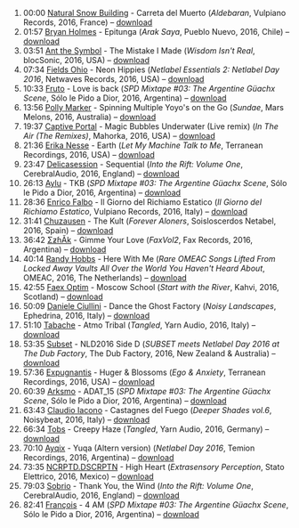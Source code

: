 1. 00:00 [Natural Snow Building](http://musicbrainz.org/artist/8f48ecc4-0813-4edf-ba67-818f47e7e752) - Carreta del Muerto (_Aldebaran_, Vulpiano Records, 2016, France) – [download](http://www.mediafire.com/download/lses2ap90mu4bb7/Natural_Snow_Buildings_-Aldebaran_%5BMP3%5D.zip)
1. 01:57 [Bryan Holmes](https://musicbrainz.org/artist/a816e014-75af-40c4-82a2-673e9bad6e80) - Epitunga (_Arak Saya_, Pueblo Nuevo, 2016, Chile) – [download](https://pueblonuevo.cl/2016/07/14/arak-saya/)
1. 03:51 [Ant the Symbol](http://musicbrainz.org/artist/98a5fcde-e095-4945-b917-be79ca899eed) - The Mistake I Made (_Wisdom Isn't Real_, blocSonic, 2016, USA) – [download](http://blocsonic.com/releases/bsog0056)
1. 07:34 [Fields Ohio](https://musicbrainz.org/artist/99daf93f-86d3-4060-877a-c808a370f279) - Neon Hippies (_Netlabel Essentials 2: Netlabel Day 2016_, Netwaves Records, 2016, USA) – [download](https://archive.org/details/nwscomp008)
1. 10:33 [Fruto](https://musicbrainz.org/artist/6a6f1f81-05ac-4de7-bd58-2e7886304115) - Love is back (_SPD Mixtape #03: The Argentine Güachx Scene_, Sólo le Pido a Dior, 2016, Argentina) – [download](https://sololepidoadior.bandcamp.com/album/spd-mixtape-03-the-argentine-g-achx-scene)
1. 13:56 [Polly Marker](https://musicbrainz.org/artist/a0d92fb1-5c3f-4870-8cd8-291b3823f177) - Spinning Multiple Yoyo's on the Go (_Sundae_, Mars Melons, 2016, Australia) – [download](http://www.marsmelons.com/mmx104-polly-marker-sundae/)
1. 19:37 [Captive Portal](https://musicbrainz.org/artist/c372215f-725a-48f7-818d-17844b4b0dda) - Magic Bubbles Underwater (Live remix) (_In The Air (The Remixes)_, Mahorka, 2016, USA) – [download](http://mahorka.org/release/175)
1. 21:36 [Erika Nesse](https://musicbrainz.org/artist/64467e4c-0ea0-4761-9085-3bad80da97d2) - Earth (_Let My Machine Talk to Me_, Terranean Recordings, 2016, USA) – [download](https://terraneanrecordings.bandcamp.com/album/let-my-machine-talk-to-me)
1. 23:47 [Delicasession](https://musicbrainz.org/artist/b18a180f-1d2c-4013-92a7-a4bcd89fd39a) - Sequential (_Into the Rift: Volume One_, CerebralAudio, 2016, England) – [download](http://www.cerebralrift.org/downloads/rift-volume-one/)
1. 26:13 [Aylu](https://musicbrainz.org/artist/f7ec96cd-4b56-4ecb-baba-26a258f95a23) - TKB (_SPD Mixtape #03: The Argentine Güachx Scene_, Sólo le Pido a Dior, 2016, Argentina) – [download](https://sololepidoadior.bandcamp.com/album/spd-mixtape-03-the-argentine-g-achx-scene)
1. 28:36 [Enrico Falbo](http://musicbrainz.org/artist/240135d1-207d-4d2d-8c14-944a5b353df7) - Il Giorno del Richiamo Estatico (_Il Giorno del Richiamo Estatico_, Vulpiano Records, 2016, Italy) – [download](http://freemusicarchive.org/music/Enrico_Falbo/Il_Giorno_del_Richiamo_Estatico)
1. 31:41 [Chuzausen](https://musicbrainz.org/artist/9a5eba85-6beb-4f40-9612-722c085be4a2) - The Kult (_Forever Aloners_, Soisloscerdos Netabel, 2016, Spain) – [download](https://archive.org/details/slc19.chuzausen-forever_aloners)
1. 36:42 [ΣƶɦĂk](http://musicbrainz.org/artist/a91ce7b2-5143-473b-9bcb-0086dee53683) - Gimme Your Love (_FaxVol2_, Fax Records, 2016, Argentina) – [download](https://archive.org/details/FaxVol2)
1. 40:14 [Randy Hobbs](https://musicbrainz.org/artist/d286e90e-f1c1-4f03-b6a5-647b06e8c115) - Here With Me (_Rare OMEAC Songs Lifted From Locked Away Vaults All Over the World You Haven't Heard About_, OMEAC, 2016, The Netherlands) – [download](https://omeac.bandcamp.com/album/rare-omeac-songs-lifted-from-locked-away-vaults-all-over-the-world-you-havent-heard-about)
1. 42:55 [Faex Optim](http://musicbrainz.org/artist/05849419-af36-4d3a-abd5-94c6f4961a27) - Moscow School (_Start with the River_, Kahvi, 2016, Scotland) – [download](http://www.kahvi.org/releases.php?release_number=372)
1. 50:09 [Daniele Ciullini](https://musicbrainz.org/artist/70cddecf-7861-4109-bfb6-3fc1a9ac4219) - Dance the Ghost Factory (_Noisy Landscapes_, Ephedrina, 2016, Italy) – [download](https://archive.org/details/EPH139POLARAeroNetlabelDay2016)
1. 51:10 [Tabache](https://musicbrainz.org/artist/af95e668-ba0e-4934-b57a-974857eec50c) - Atmo Tribal (_Tangled_, Yarn Audio, 2016, Italy) – [download](http://netlabelday2016.yarnaudio.com/)
1. 53:35 [Subset](https://musicbrainz.org/artist/69464601-fb83-4b1a-bb48-210e137d8d1c) - NLD2016 Side D (_SUBSET meets Netlabel Day 2016 at The Dub Factory_, The Dub Factory, 2016, New Zealand & Australia) – [download](http://freemusicarchive.org/music/SUBSET/SUBSET_meets_Netlabel_Day_2016_at_The_Dub_Factory/)
1. 57:36 [Expugnantis](https://musicbrainz.org/artist/c59ad3cb-7c59-4a05-97a6-d9536fd3708b) - Huger & Blossoms (_Ego & Anxiety_, Terranean Recordings, 2016, USA) – [download](https://terraneanrecordings.bandcamp.com/album/ego-anxiety)
1. 60:39 [Arksmo](https://musicbrainz.org/artist/d122cfd7-b86d-4a7e-8830-b2cec12e2563) - ADAT_15 (_SPD Mixtape #03: The Argentine Güachx Scene_, Sólo le Pido a Dior, 2016, Argentina) – [download](https://sololepidoadior.bandcamp.com/album/spd-mixtape-03-the-argentine-g-achx-scene)
1. 63:43 [Claudio Iacono](https://musicbrainz.org/artist/55828a43-e3dd-4430-80c6-817ce78ade02) - Castagnes del Fuego (_Deeper Shades vol.6_, Noisybeat, 2016, Italy) – [download](https://archive.org/details/VA-DeeperShadesVol.6NetlabelDayEditionNYBEXT016)
1. 66:34 [Tobs](https://musicbrainz.org/artist/b1ddef68-8595-4047-acb2-72886c8ccb03) - Creepy Haze (_Tangled_, Yarn Audio, 2016, Germany) – [download](http://netlabelday2016.yarnaudio.com/)
1. 70:10 [Ayqix](http://musicbrainz.org/artist/6d183f40-7356-4f24-9814-0dd0c84b250d) - Yuqa (Altern version) (_Netlabel Day 2016_, Temion Recordings, 2016, Argentina) – [download](https://temiongrecordings.bandcamp.com/album/netlabel-day-2016)
1. 73:35 [NCRPTD.DSCRPTN](http://musicbrainz.org/artist/19a9f3b2-015e-45db-82e5-820f28a8bf4a) - High Heart (_Extrasensory Perception_, Stato Elettrico, 2016, Mexico) – [download](https://archive.org/details/SE071-NCRPTD.DSCRPTN-Extrasensory-Perception)
1. 79:03 [Sobrio](https://musicbrainz.org/artist/3658bb63-72fe-4fb5-922f-287d735bc3fa) - Thank You, the Wind (_Into the Rift: Volume One_, CerebralAudio, 2016, England) – [download](http://www.cerebralrift.org/downloads/rift-volume-one/)
1. 82:41 [François](https://musicbrainz.org/artist/51df9b7d-02b9-4424-a1ce-a8d3c8c228c6) - 4 AM (_SPD Mixtape #03: The Argentine Güachx Scene_, Sólo le Pido a Dior, 2016, Argentina) – [download](https://sololepidoadior.bandcamp.com/album/spd-mixtape-03-the-argentine-g-achx-scene)